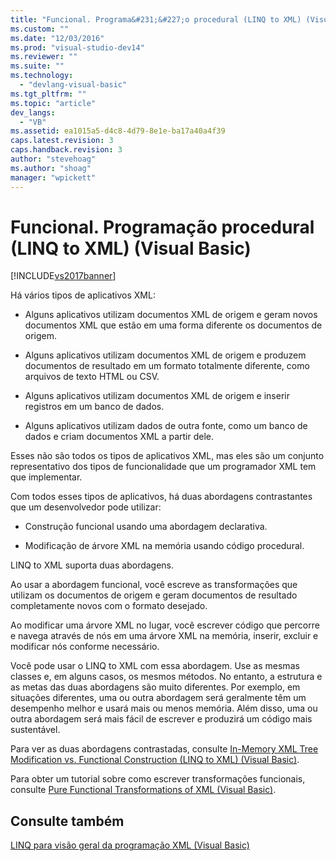 ```yaml
---
title: "Funcional. Programa&#231;&#227;o procedural (LINQ to XML) (Visual Basic) | Microsoft Docs"
ms.custom: ""
ms.date: "12/03/2016"
ms.prod: "visual-studio-dev14"
ms.reviewer: ""
ms.suite: ""
ms.technology: 
  - "devlang-visual-basic"
ms.tgt_pltfrm: ""
ms.topic: "article"
dev_langs: 
  - "VB"
ms.assetid: ea1015a5-d4c8-4d79-8e1e-ba17a40a4f39
caps.latest.revision: 3
caps.handback.revision: 3
author: "stevehoag"
ms.author: "shoag"
manager: "wpickett"
---
```

# Funcional. Programa&#231;&#227;o procedural (LINQ to XML) (Visual Basic)
[!INCLUDE[vs2017banner](../../../../csharp/includes/vs2017banner.md)]

Há vários tipos de aplicativos XML:  
  
-   Alguns aplicativos utilizam documentos XML de origem e geram novos documentos XML que estão em uma forma diferente os documentos de origem.  
  
-   Alguns aplicativos utilizam documentos XML de origem e produzem documentos de resultado em um formato totalmente diferente, como arquivos de texto HTML ou CSV.  
  
-   Alguns aplicativos utilizam documentos XML de origem e inserir registros em um banco de dados.  
  
-   Alguns aplicativos utilizam dados de outra fonte, como um banco de dados e criam documentos XML a partir dele.  
  
 Esses não são todos os tipos de aplicativos XML, mas eles são um conjunto representativo dos tipos de funcionalidade que um programador XML tem que implementar.  
  
 Com todos esses tipos de aplicativos, há duas abordagens contrastantes que um desenvolvedor pode utilizar:  
  
-   Construção funcional usando uma abordagem declarativa.  
  
-   Modificação de árvore XML na memória usando código procedural.  
  
 LINQ to XML suporta duas abordagens.  
  
 Ao usar a abordagem funcional, você escreve as transformações que utilizam os documentos de origem e geram documentos de resultado completamente novos com o formato desejado.  
  
 Ao modificar uma árvore XML no lugar, você escrever código que percorre e navega através de nós em uma árvore XML na memória, inserir, excluir e modificar nós conforme necessário.  
  
 Você pode usar o LINQ to XML com essa abordagem. Use as mesmas classes e, em alguns casos, os mesmos métodos. No entanto, a estrutura e as metas das duas abordagens são muito diferentes. Por exemplo, em situações diferentes, uma ou outra abordagem será geralmente têm um desempenho melhor e usará mais ou menos memória. Além disso, uma ou outra abordagem será mais fácil de escrever e produzirá um código mais sustentável.  
  
 Para ver as duas abordagens contrastadas, consulte [In\-Memory XML Tree Modification vs. Functional Construction \(LINQ to XML\) \(Visual Basic\)](../../../../visual-basic/programming-guide/concepts/linq/in-memory-xml-tree-modification-vs-functional-construction.md).  
  
 Para obter um tutorial sobre como escrever transformações funcionais, consulte [Pure Functional Transformations of XML \(Visual Basic\)](../../../../visual-basic/programming-guide/concepts/linq/pure-functional-transformations-of-xml.md).  
  
## Consulte também  
 [LINQ para visão geral da programação XML \(Visual Basic\)](../../../../visual-basic/programming-guide/concepts/linq/linq-to-xml-programming-overview.md)
